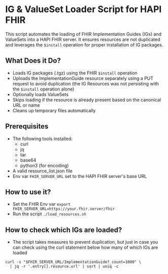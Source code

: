 # IG & ValueSet Loader Script for HAPI FHIR

This script automates the loading of FHIR Implementation Guides (IGs) and ValueSets into a HAPI FHIR server. It ensures resources are not duplicated and leverages the `$install` operation for proper installation of IG packages.

## What Does it Do?

- Loads IG packages (.tgz) using the FHIR `$install` operation
- Uploads the ImplementationGuide resource separately using a PUT request to avoid duplication (the IG Resources was not persisting with the `$install` operation alone)
- Optionally loads ValueSets
- Skips loading if the resource is already present based on the canonical URL or name
- Cleans up temporary files automatically

## Prerequisites

- The following tools installed:
  - curl
  - jq
  - tar
  - base64
  - python3 (for encoding)
- A valid resource_list.json file
- Env var `FHIR_SERVER_URL` set to the HAPI FHIR server's base URL

## How to use it?
- Set the FHIR Env var `export FHIR_SERVER_URL=https://your.fhir.server/fhir`
- Run the script `./load_resources.sh`

## How to check which IGs are loaded?
- The script takes measures to prevent duplication, but just in case you can check using the curl statement below how many of which IGs are loaded
```
curl -s "$FHIR_SERVER_URL/ImplementationGuide?_count=1000" \
  | jq -r '.entry[].resource.url' | sort | uniq -c
```
